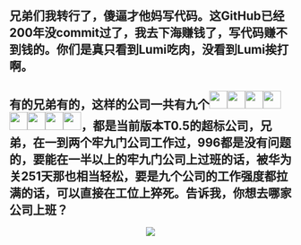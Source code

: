 <h2>兄弟们我转行了，傻逼才他妈写代码。这GitHub已经200年没commit过了，我去下海赚钱了，写代码赚不到钱的。你们是真只看到Lumi吃肉，没看到Lumi挨打啊。</h2>
<h2>有的兄弟有的，这样的公司一共有九个<img height="32" width="32" src="https://cdn.jsdelivr.net/npm/simple-icons@v14/icons/facebook.svg"/><img height="32" width="32" src="https://cdn.jsdelivr.net/npm/simple-icons@v14/icons/amazon.svg"/><img height="32" width="32" src="https://cdn.jsdelivr.net/npm/simple-icons@v14/icons/stripe.svg"/><img height="32" width="32" src="https://cdn.jsdelivr.net/npm/simple-icons@v14/icons/huawei.svg"/><img height="32" width="32" src="https://cdn.jsdelivr.net/npm/simple-icons@v14/icons/tiktok.svg"/><img height="32" width="32" src="https://cdn.jsdelivr.net/npm/simple-icons@v14/icons/bytedance.svg"/><img height="32" width="32" src="https://cdn.jsdelivr.net/npm/simple-icons@v14/icons/baidu.svg"/><img height="32" width="32" src="https://cdn.jsdelivr.net/npm/simple-icons@v14/icons/google.svg"/>，都是当前版本T0.5的超标公司，兄弟，在一到两个牢九门公司工作过，996都是没有问题的，要能在一半以上的牢九门公司上过班的话，被华为关251天那也相当轻松，要是九个公司的工作强度都拉满的话，可以直接在工位上猝死。告诉我，你想去哪家公司上班？</h2>

<p align="center">
<a href="https://github.com/lumigj/github-readme-stats">
  <img align="center" src="https://github-readme-stats.vercel.app/api/top-langs/?username=lumigj&hide=html,C,CMake,Jupyter%20Notebook&langs_count=4" />
</a>
</p>
<br/>


